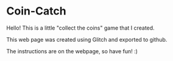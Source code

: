 # Coin-Catch

Hello! This is a little "collect the coins" game that I created.

This web page was created using Glitch and exported to github.

The instructions are on the webpage, so have fun! :)
